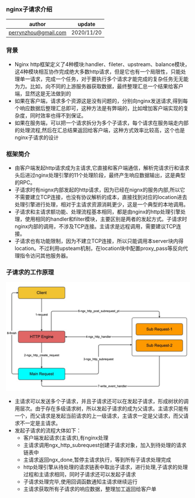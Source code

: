 ### nginx子请求介绍

| author | update |
| ------ | ------ |
| perrynzhou@gmail.com | 2020/11/20 |


###  背景

- Nginx http框架定义了4种模块:handler、fileter、upstream、balance模块，这4种模块相互协作完成绝大多数http请求，但是它也有一个局限性，只能处理单一请求，完成一个任务，对于要执行多个请求才能完成的复杂任务无无能为力。比如，向不同的上游服务器获取数据，最终整理汇总一个结果给客户端，显然这是无法做到的
- 如果在客户端，请求多个资源这是没有问题的，分别向nginx发送请求,得到每个响应数据后整理汇总即可，这种方法是有弊端的，比如增加客户端实现的复杂度，同时效率也得不到保证。
- 如果在服务端，可以把一个请求拆分为多个子请求，每个请求在服务端走内部的处理流程,然后在汇总结果返回给客户端，这种方式效率比较高，这个也是nginx子请求的设计

### 框架简介

- 由客户端发起http请求成为主请求,它直接和客户端通信，解析完请求行和请求头后进过nginx处理引擎的11个处理阶段，最终产生响应数据输出，这是典型的RPC。
- 子请求时有nignx内部发起的http请求，因为已经在nignx的服务内部,所以它不需要建立TCP连接，也没有协议解析的成本，直接找到对应的location进去处理引擎进行处理，相对于主请求资源消耗更少，这是一个典型的本地调用。
- 子请求和主请求额功能、处理流程基本相同，都是由nginx的http处理引擎处理，使用相同的handler和filter模块，主要区别是两者的发起方式。子请求时nginx内部的调用，不涉及TCP连接。主请求是远程调用，需要建议TCP连接。
- 子请求也有功能限制，因为不建立TCP连接，所以只能调用本server块内得location。不过利用upsteam机制，在location块中配置proxy_pass等反向代理指令访问其他服务器。


### 子请求的工作原理

![event-module](../images/ngx_sub_request.jpg)

- 主请求可以发送多个子请求，并且子请求还可以在发起子请求，形成树状的调用层次。由于存在多级请求树，所以发起子请求的成为父请求。主请求只能有一个，而父请求是发起当前请求的上一级请求，主请求一定是父请求，而父请求不一定是主请求。
- 发起子请求的流程大体如下：
  - 客户端发起请求(主请求),有nginx处理
  - 主请求调用ngx_http_subrequest创建子请求对象，加入到待处理的请求链表中
  - 主请求返回ngx_done,暂停主请求执行，等到所有子请求处理完成
  - http处理引擎从待处理的请求链表中取出子请求，进行处理,子请求的处理过程和主请求相同，同时子请求还可以发起子请求
  - 子请求处理完毕,使用回调函数通知主请求继续运行
  - 主请求获取所有子请求的响应数据，整理加工返回给客户单